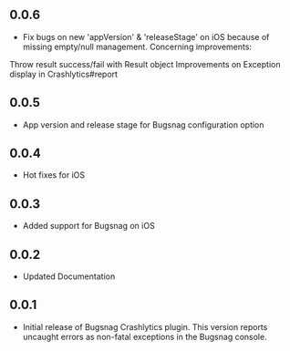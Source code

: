 ## 0.0.6

* Fix bugs on new 'appVersion' & 'releaseStage' on iOS because of missing empty/null management.
Concerning improvements:

Throw result success/fail with Result object
Improvements on Exception display in Crashlytics#report

## 0.0.5

* App version and release stage for Bugsnag configuration option

## 0.0.4

* Hot fixes for iOS

## 0.0.3

* Added support for Bugsnag on iOS

## 0.0.2

* Updated Documentation

## 0.0.1

* Initial release of Bugsnag Crashlytics plugin.
This version reports uncaught errors as non-fatal exceptions in the
Bugsnag console.
